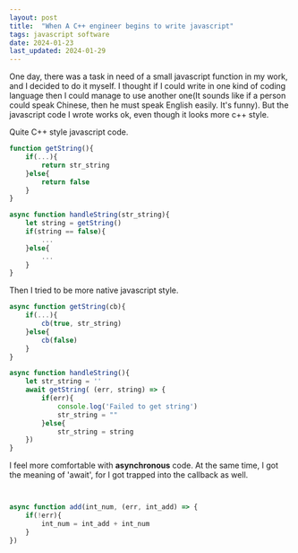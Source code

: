 ```yaml
---
layout: post
title:  "When A C++ engineer begins to write javascript"
tags: javascript software
date: 2024-01-23
last_updated: 2024-01-29
---
```

One day, there was a task in need of a small javascript function in my work, and I decided to do it myself. I thought if I could write in one kind of coding language then I could manage to use another one(It sounds like if a person could speak Chinese, then he must speak English easily. It's funny). But the javascript code I wrote works ok, even though it looks more c++ style. 
<!--more-->
Quite C++ style javascript code.

```javascript
function getString(){
    if(...){
        return str_string
    }else{
        return false
    }
}

async function handleString(str_string){
    let string = getString()
    if(string == false){
        ...
    }else{
        ...
    }
}
```

Then I tried to be more native javascript style.

```javascript
async function getString(cb){
    if(...){
        cb(true, str_string)
    }else{
        cb(false)
    }
}

async function handleString(){
    let str_string = ''
    await getString( (err, string) => {
        if(err){
            console.log('Failed to get string')
            str_string = ""
        }else{
            str_string = string
    })
}
```

I feel more comfortable with **asynchronous** code.  At the same time, I got the meaning of 'await', for I got trapped into the callback as well. 

```javascript


async function add(int_num, (err, int_add) => {
    if(!err){
        int_num = int_add + int_num 
    }
})
```

